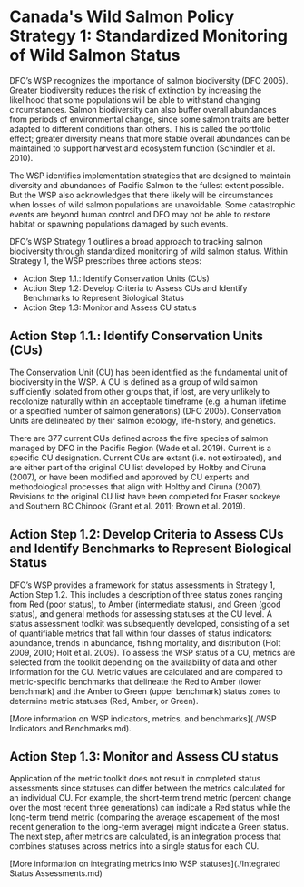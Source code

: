 # Canada's Wild Salmon Policy Strategy 1: Standardized Monitoring of Wild Salmon Status 

DFO’s WSP recognizes the importance of salmon biodiversity (DFO 2005). Greater biodiversity reduces the risk of extinction by increasing the likelihood that some populations will be able 
to withstand changing circumstances. Salmon biodiversity can also buffer overall abundances from periods of environmental change, since some salmon traits are better adapted to different conditions than others. 
This is called the portfolio effect; greater diversity means that more stable overall abundances can be maintained to support harvest and ecosystem function (Schindler et al. 2010). 

The WSP identifies implementation strategies that are designed to maintain diversity and abundances of Pacific Salmon to the fullest extent possible. But the WSP also acknowledges that 
there likely will be circumstances when losses of wild salmon populations are unavoidable. Some catastrophic events are beyond human control and DFO may not be able to restore habitat or 
spawning populations damaged by such events.

DFO’s WSP Strategy 1 outlines a broad approach to tracking salmon biodiversity through standardized monitoring of wild salmon status. 
Within Strategy 1, the WSP prescribes three actions steps: 

* Action Step 1.1.: Identify Conservation Units (CUs)
* Action Step 1.2: Develop Criteria to Assess CUs and Identify Benchmarks to Represent Biological Status
* Action Step 1.3: Monitor and Assess CU status


## Action Step 1.1.: Identify Conservation Units (CUs)

The Conservation Unit (CU) has been identified as the fundamental unit of biodiversity in the WSP. A CU is defined as a group of wild salmon sufficiently isolated from other groups that, if lost, 
are very unlikely to recolonize naturally within an acceptable timeframe (e.g. a human lifetime or a specified number of salmon generations) (DFO 2005). Conservation Units are delineated by 
their salmon ecology, life-history, and genetics.

There are 377 current CUs defined across the five species of salmon managed by DFO in the Pacific Region (Wade et al. 2019). Current is a specific CU designation. Current CUs are extant 
(i.e. not extirpated), and are either part of the original CU list developed by Holtby and Ciruna (2007), or have been modified and approved by CU experts and methodological processes 
that align with Holtby and Ciruna (2007). Revisions to the original CU list have been completed for Fraser sockeye and Southern BC Chinook (Grant et al. 2011; Brown et al. 2019). 


## Action Step 1.2: Develop Criteria to Assess CUs and Identify Benchmarks to Represent Biological Status

DFO’s WSP provides a framework for status assessments in Strategy 1, Action Step 1.2. This includes a description of three status zones ranging from Red (poor status), to Amber (intermediate status), 
and Green (good status), and general methods for assessing statuses at the CU level. A status assessment toolkit was subsequently developed, consisting of a set of quantifiable metrics that fall within 
four classes of status indicators: abundance, trends in abundance, fishing mortality, and distribution (Holt 2009, 2010; Holt et al. 2009). To assess the WSP status of a CU, metrics are selected from 
the toolkit depending on the availability of data and other information for the CU. Metric values are calculated and are compared to metric-specific benchmarks that delineate the Red to Amber (lower benchmark) 
and the Amber to Green (upper benchmark) status zones to determine metric statuses (Red, Amber, or Green).

[More information on WSP indicators, metrics, and benchmarks](./WSP Indicators and Benchmarks.md).

## Action Step 1.3: Monitor and Assess CU status

Application of the metric toolkit does not result in completed status assessments since statuses can differ between the metrics calculated for an individual CU. For example, the short-term trend metric (percent 
change over the most recent three generations) can indicate a Red status while the long-term trend metric (comparing the average escapement of the most recent generation to the long-term average) might 
indicate a Green status. The next step, after metrics are calculated, is an integration process that combines statuses across metrics into a single status for each CU. 

[More information on integrating metrics into WSP statuses](./Integrated Status Assessments.md)

